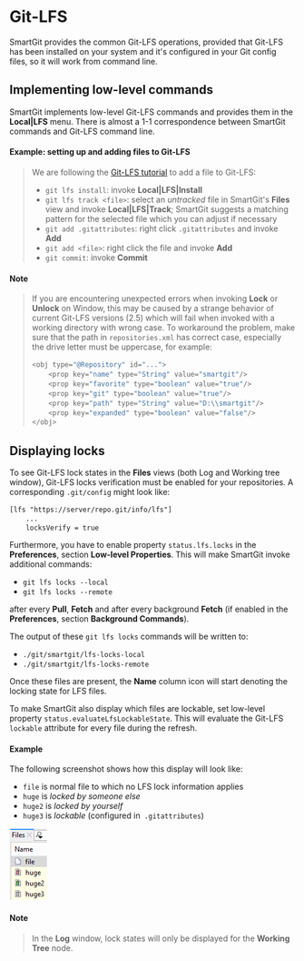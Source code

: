 # Git-LFS

SmartGit provides the common Git-LFS operations, provided that Git-LFS has been installed on your system and it's configured in your Git config files, so it will work from command line.

## Implementing low-level commands

SmartGit implements low-level Git-LFS commands and provides them in the **Local\|LFS** menu.
There is almost a 1-1 correspondence between SmartGit commands and Git-LFS command line.


#### Example: setting up and adding files to Git-LFS

> We are following the [Git-LFS tutorial](https://github.com/git-lfs/git-lfs/wiki/Tutorial) to add a file to Git-LFS:
> 
> -   `git lfs install`: invoke **Local\|LFS\|Install**
> -   `git lfs track <file>`: select an *untracked* file in SmartGit's **Files** view and invoke **Local\|LFS\|Track**;
>     SmartGit suggests a matching pattern for the selected file which you can adjust if necessary
> -   `git add .gitattributes`: right click `.gitattributes` and invoke **Add**
> -   `git add <file>`: right click the file and invoke **Add**
> -   `git commit`: invoke **Commit**

#### Note

> If you are encountering unexpected errors when invoking **Lock** or **Unlock** on Window, this may be caused by a strange behavior of current Git-LFS versions (2.5) which will fail when invoked with a working directory with wrong case.
> To workaround the problem, make sure that the path in `repositories.xml` has correct case, especially the drive letter must be uppercase, for example:
> 
> ``` java
> <obj type="@Repository" id="...">
>     <prop key="name" type="String" value="smartgit"/>
>     <prop key="favorite" type="boolean" value="true"/>
>     <prop key="git" type="boolean" value="true"/>
>     <prop key="path" type="String" value="D:\\smartgit"/>
>     <prop key="expanded" type="boolean" value="false"/>
> </obj>
> ```


## Displaying locks

To see Git-LFS lock states in the **Files** views (both Log and Working tree window), Git-LFS locks verification must be enabled for your repositories.
A corresponding `.git/config` might look like:
```
[lfs "https://server/repo.git/info/lfs"]
    ...
    locksVerify = true
```

Furthermore, you have to enable property `status.lfs.locks` in the **Preferences**, section **Low-level Properties**.
This will make SmartGit invoke additional commands:

-   `git lfs locks --local`
-   `git lfs locks --remote`

after every **Pull**, **Fetch** and after every background **Fetch** (if enabled in the **Preferences**, section **Background Commands**).

The output of these `git lfs locks` commands will be written to:

-   `./git/smartgit/lfs-locks-local`
-   `./git/smartgit/lfs-locks-remote`

Once these files are present, the **Name** column icon will start denoting the locking state for LFS files.

To make SmartGit also display which files are lockable, set low-level property `status.evaluateLfsLockableState`.
This will evaluate the Git-LFS `lockable` attribute for every file during the refresh.


#### Example

The following screenshot shows how this display will look like:

-   `file` is normal file to which no LFS lock information applies
-   `huge` is *locked by someone else*
-   `huge2` is *locked by yourself*
-   `huge3` is *lockable* (configured in` .gitattributes`)

![](attachments/53215476/53215477.png)

#### Note
> In the **Log** window, lock states will only be displayed for the **Working Tree** node.
